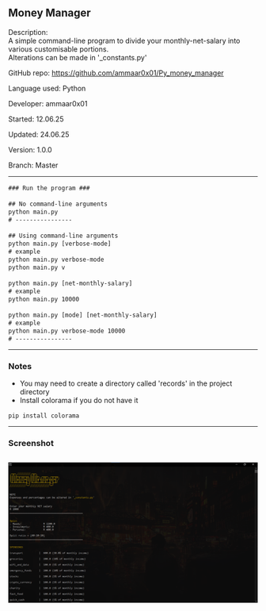 ## Money Manager 

Description: <br>
A simple command-line program to divide your monthly-net-salary into various 
customisable portions.<br> 
Alterations can be made in '_constants.py'

GitHub repo: https://github.com/ammaar0x01/Py_money_manager

Language used: Python

Developer: ammaar0x01

Started:  12.06.25

Updated:  24.06.25

Version:  1.0.0

Branch:   Master

---

```
### Run the program ### 

## No command-line arguments 
python main.py 
# ----------------

## Using command-line arguments 
python main.py [verbose-mode]
# example 
python main.py verbose-mode
python main.py v

python main.py [net-monthly-salary]
# example  
python main.py 10000

python main.py [mode] [net-monthly-salary]
# example  
python main.py verbose-mode 10000
# ----------------
```
---


### Notes 
- You may need to create a directory called 'records' in the project directory 
- Install colorama if you do not have it 
```
pip install colorama 
```
---


### Screenshot 
![sshot1.png](sshot1.png)
---
